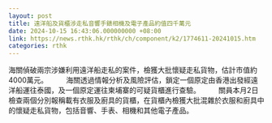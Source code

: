 ```yaml
---
layout: post
title: 遠洋船及貨櫃涉走私音響手錶相機及電子產品約值四千萬元
date: 2024-10-15 16:43:06.000000000 +08:00
link: https://news.rthk.hk/rthk/ch/component/k2/1774611-20241015.htm
categories: rthk
---
```


海關偵破兩宗涉嫌利用遠洋船走私的案件，檢獲大批懷疑走私貨物，估計市值約4000萬元。
　　 
海關透過情報分析及風險評估，鎖定一個原定由香港出發經遠洋船運往泰國，及一個原定運往柬埔寨的可疑貨櫃進行查驗。
　　 
關員本月2日檢查兩個分別報稱載有衣服及廚具的貨櫃，在貨櫃內檢獲大批混雜於衣服和廚具中的懷疑走私貨物，包括音響、手表、相機和其他電子產品。
